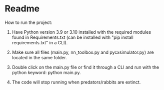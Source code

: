 # Readme

How to run the project:

1. Have Python version 3.9 or 3.10 installed with the required modules found in Requirements.txt (can be installed with "pip install requirements.txt" in a CLI).

2. Make sure all files (main.py, nn_toolbox.py and pycxsimulator.py) are located in the same folder.

3. Double click on the main.py file or find it through a CLI and run with the python keyword: python main.py.

4. The code will stop running when predators/rabbits are extinct.